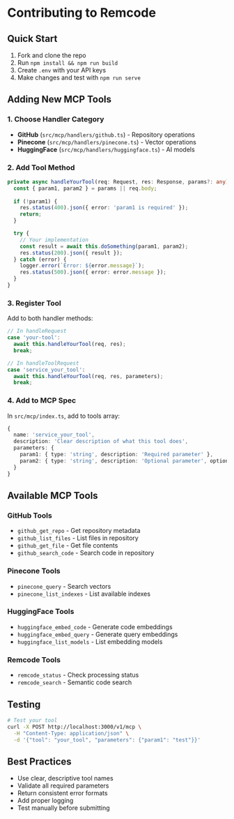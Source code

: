 # Contributing to Remcode

## Quick Start

1. Fork and clone the repo
2. Run `npm install && npm run build`
3. Create `.env` with your API keys
4. Make changes and test with `npm run serve`

## Adding New MCP Tools

### 1. Choose Handler Category
- **GitHub** (`src/mcp/handlers/github.ts`) - Repository operations
- **Pinecone** (`src/mcp/handlers/pinecone.ts`) - Vector operations
- **HuggingFace** (`src/mcp/handlers/huggingface.ts`) - AI models

### 2. Add Tool Method
```typescript
private async handleYourTool(req: Request, res: Response, params?: any): Promise<void> {
  const { param1, param2 } = params || req.body;
  
  if (!param1) {
    res.status(400).json({ error: 'param1 is required' });
    return;
  }

  try {
    // Your implementation
    const result = await this.doSomething(param1, param2);
    res.status(200).json({ result });
  } catch (error) {
    logger.error(`Error: ${error.message}`);
    res.status(500).json({ error: error.message });
  }
}
```

### 3. Register Tool
Add to both handler methods:
```typescript
// In handleRequest
case 'your-tool':
  await this.handleYourTool(req, res);
  break;

// In handleToolRequest  
case 'service_your_tool':
  await this.handleYourTool(req, res, parameters);
  break;
```

### 4. Add to MCP Spec
In `src/mcp/index.ts`, add to tools array:
```typescript
{
  name: 'service_your_tool',
  description: 'Clear description of what this tool does',
  parameters: {
    param1: { type: 'string', description: 'Required parameter' },
    param2: { type: 'string', description: 'Optional parameter', optional: true }
  }
}
```

## Available MCP Tools

### GitHub Tools
- `github_get_repo` - Get repository metadata
- `github_list_files` - List files in repository  
- `github_get_file` - Get file contents
- `github_search_code` - Search code in repository

### Pinecone Tools  
- `pinecone_query` - Search vectors
- `pinecone_list_indexes` - List available indexes

### HuggingFace Tools
- `huggingface_embed_code` - Generate code embeddings
- `huggingface_embed_query` - Generate query embeddings
- `huggingface_list_models` - List embedding models

### Remcode Tools
- `remcode_status` - Check processing status
- `remcode_search` - Semantic code search

## Testing
```bash
# Test your tool
curl -X POST http://localhost:3000/v1/mcp \
  -H "Content-Type: application/json" \
  -d '{"tool": "your_tool", "parameters": {"param1": "test"}}'
```

## Best Practices
- Use clear, descriptive tool names
- Validate all required parameters
- Return consistent error formats
- Add proper logging
- Test manually before submitting
